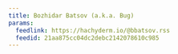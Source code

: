 ```yaml
---
title: Bozhidar Batsov (a.k.a. Bug)
params:
  feedlink: https://hachyderm.io/@bbatsov.rss
  feedid: 21aa875cc04dc2debc2142078610c985
---
```

